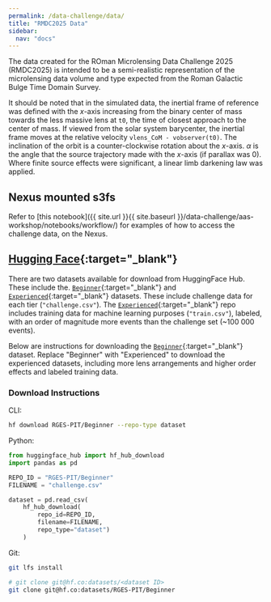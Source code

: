 ```yaml
---
permalink: /data-challenge/data/
title: "RMDC2025 Data"
sidebar:
  nav: "docs"
---
```


The data created for the ROman Microlensing Data Challenge 2025 (RMDC2025) is intended to be a semi-realistic representation of the microlensing data volume and type expected from the Roman Galactic Bulge Time Domain Survey. 

It should be noted that in the simulated data, the inertial frame of reference was defined with the $x$-axis increasing from the binary center of mass towards the less massive lens at `t0`, the time of closest approach to the center of mass. If viewed from the solar system barycenter, the inertial frame moves at the relative velocity `vlens_CoM - vobserver(t0)`. The inclination of the orbit is a counter-clockwise rotation about the $x$-axis. $\alpha$ is the angle that the source trajectory made with the $x$-axis (if parallax was 0). Where finite source effects were significant, a linear limb darkening law was applied.

## Nexus mounted s3fs

Refer to [this notebook]({{ site.url }}{{ site.baseurl }}/data-challenge/aas-workshop/notebooks/workflow/) for examples of how to access the challenge data, on the Nexus.

## [Hugging Face](https://huggingface.co/RGES-PIT){:target="_blank"}

There are two datasets available for download from HuggingFace Hub. These include the. [`Beginner`](https://huggingface.co/RGES-PIT/Beginner){:target="_blank"} and [`Experienced`](https://huggingface.co/RGES-PIT/Experienced){:target="_blank"} datasets. These include challenge data for each tier (`"challenge.csv"`). The [`Experienced`](https://huggingface.co/RGES-PIT/Experienced){:target="_blank"} repo includes training data for machine learning purposes (`"train.csv"`), labeled, with an order of magnitude more events than the challenge set (~100 000 events).  

Below are instructions for downloading the [`Beginner`](https://huggingface.co/RGES-PIT/Beginner){:target="_blank"} dataset. Replace "Beginner" with "Experienced" to download the experienced datasets, including more lens arrangements and higher order effects and labeled training data. 

### Download Instructions

CLI:
```bash
hf download RGES-PIT/Beginner --repo-type dataset
```

Python:
```python
from huggingface_hub import hf_hub_download
import pandas as pd

REPO_ID = "RGES-PIT/Beginner"
FILENAME = "challenge.csv"

dataset = pd.read_csv(
    hf_hub_download(
        repo_id=REPO_ID, 
        filename=FILENAME, 
        repo_type="dataset")
    )
```

Git:
```bash
git lfs install

# git clone git@hf.co:datasets/<dataset ID>
git clone git@hf.co:datasets/RGES-PIT/Beginner  
```

